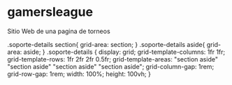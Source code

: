 # gamersleague
Sitio Web de una pagina de torneos

.soporte-details section{
    grid-area: section;
}
.soporte-details aside{
    grid-area: aside;
}
.soporte-details {
    display: grid;
    grid-template-columns: 1fr 1fr;
    grid-template-rows: 1fr 2fr 2fr 0.5fr;
    grid-template-areas: 
        "section aside"
        "section aside"
        "section aside"
        "section aside";
    grid-column-gap: 1rem;
    grid-row-gap: 1rem; 
    width: 100%;
    height: 100vh;
}